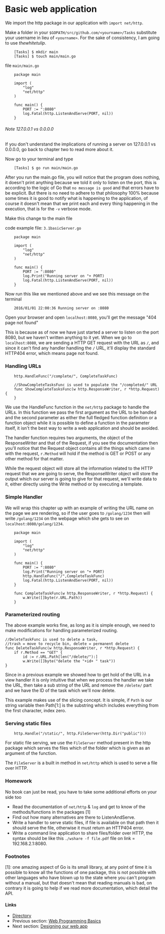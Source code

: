 # Basic web application

We import the http package in our application with `import net/http`.

Make a folder in your `$GOPATH/src/github.com/<yourname>/Tasks` substitute your username in lieu of `<yourname>`.
For the sake of consistency, I am going to use *thewhitetulip*.

		[Tasks] $ mkdir main
		[Tasks] $ touch main/main.go
	
file `main/main.go`

		package main
		
		import (
			"log"
			"net/http"
		)
		
		func main() {
			PORT := ":8080"
			log.Fatal(http.ListenAndServe(PORT, nil))
		}

###### Note 127.0.0.1 vs 0.0.0.0

If you don't understand the implications of running a server on 127.0.0.1 vs 0.0.0.0, go back to chapter two to read more about it. 

Now go to your terminal and type

		[Tasks] $ go run main/main.go

After you run the main.go file, you will notice that the program does nothing, it doesn't print anything because we told it
only to listen on the port, this is according to the logic of Go that `no message is good` and that errors have to be explicit. But there is no
need to adhere to that philosophy 100% because some times it is good to notify what is happening to the application, of course it doesn't mean that
we print each and every thing happening in the execution, that is for the `-v` verbose mode.

Make this change to the main file

code example file: `3.1basicServer.go`

		package main
		
		import (
			"log"
			"net/http"
		)
		
		func main() {
			PORT := ":8080"
			log.Print("Running server on "+ PORT)
			log.Fatal(http.ListenAndServe(PORT, nil))
		} 

Now run this like we mentioned above and we see this message on the terminal

		2016/01/01 22:00:36 Running server on :8080

Open your browser and open `localhost:8080`, you'll get the message "404 page not found"

This is because as of now we have just started a server to listen on the port 8080, but we haven't written anything to it yet. When we go to
`localhost:8080`, we are sending a HTTP GET request with the URL as `/`, and since it can't find any handler handling the `/` URL, it'll display
the standard HTTP404 error, which means page not found.

### Handling URLs

		http.HandleFunc("/complete/", CompleteTaskFunc)
		
		//ShowCompleteTasksFunc is used to populate the "/completed/" URL
		func ShowCompleteTasksFunc(w http.ResponseWriter, r *http.Request) {
		}

We use the HandleFunc function in the `net/http` package to handle the URLs. In this function we pass the first argument
as the URL to be handled and the second parameter as either the full fledged function definition or a function object
while it is possible to define a function in the parameter itself, it isn't the best way to write a web application and should
be avoided.

The handler function requires two arguments, the object of the ResponseWriter and that of the Request, if you see the documentation then you'll notice that
the Request object contains all the things which came in with the request, `r.Method` will hold if the method is GET or POST or any other method for that matter.

While the request object will store all the information related to the HTTP request that we are going to serve, the ResponseWriter object will store the 
output which our server is going to give for that request, we'll write data to it, either directly using the Write method or by executing a template. 

### Simple Handler

We will wrap this chapter up with an example of writing the URL name on the page we are rendering, so if the user goes to `/golang/1234` then
will write `/golang/1234` on the webpage which she gets to see on `localhost:8080/golang/1234`.

		package main
		
		import (
			"log"
			"net/http"
		)
		
		func main() {
			PORT := ":8080"
			log.Print("Running server on "+ PORT)
			http.HandleFunc("/",CompleteTaskFunc)
			log.Fatal(http.ListenAndServe(PORT, nil))
		}
		
		func CompleteTaskFunc(w http.ResponseWriter, r *http.Request) {
			w.Write([]byte(r.URL.Path))
		}

### Parameterized routing

The above example works fine, as long as it is simple enough, we need to make modifications for handling parameterized routing.

    //DeleteTaskFunc is used to delete a task, 
    //trash = move to recycle bin, delete = permanent delete
    func DeleteTaskFunc(w http.ResponseWriter, r *http.Request) {
        if r.Method == "GET" {
            id := r.URL.Path[len("/delete/"):]
            w.Write([]byte("delete the "+id+ " task"))
    }

Since in a previous example we showed how to get hold of the URL in a view handler it is only intuitive that when we process the handler
we take the URL, then take a sub string of the URL and remove the `/delete/` part and we have the ID of the task which we'll now delete.

This example makes use of the slicing concept. It is simple, if `Path` is our string variable then Path[1:] is the substring which includes everything
from the first character, index zero. 

### Serving static files

		http.Handle("/static/", http.FileServer(http.Dir("public")))

For static file serving, we use the `FileServer` method present in the http package which serves the files which of the folder which is given
as an argument of the function.

The `FileServer` is a built in method in `net/http` which is used to serve a file over HTTP. 

### Homework

No book can just be read, you have to take some additional efforts on your side too

-  Read the documentation of `net/http` & `log` and get to know of the methods/functions in the packages [1]
-  Find out how many alternatives are there to ListenAndServe.
-  Write a handler to serve static files, if file is available on that path then it should serve the file, otherwise it must return an HTTP404 error.
-  Write a command line application to share files/folder over HTTP, the syntax should be like this `./wshare -f file.pdf` 
file on link = 192.168.2.1:8080.

### Footnotes
[1]: one amazing aspect of Go is its small library, at any point of time it is possible to know all the functions of one package, this is not
possible with other languages who have blown up to the state where you can't program without a manual, but that doesn't mean that reading manuals
is bad, on contrary it is going to help if we read more documentation, which detail the API.

#### Links

- [Directory](SUMMARY.md)
- Previous section: [Web Programming Basics](1.1servers.md)
- Next section:  [Designing our web app](content/2.1functionality.md)
